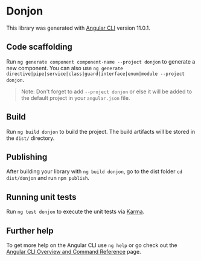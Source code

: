 # Donjon

This library was generated with [Angular CLI](https://github.com/angular/angular-cli) version 11.0.1.

## Code scaffolding

Run `ng generate component component-name --project donjon` to generate a new component. You can also use `ng generate directive|pipe|service|class|guard|interface|enum|module --project donjon`.
> Note: Don't forget to add `--project donjon` or else it will be added to the default project in your `angular.json` file. 

## Build

Run `ng build donjon` to build the project. The build artifacts will be stored in the `dist/` directory.

## Publishing

After building your library with `ng build donjon`, go to the dist folder `cd dist/donjon` and run `npm publish`.

## Running unit tests

Run `ng test donjon` to execute the unit tests via [Karma](https://karma-runner.github.io).

## Further help

To get more help on the Angular CLI use `ng help` or go check out the [Angular CLI Overview and Command Reference](https://angular.io/cli) page.

